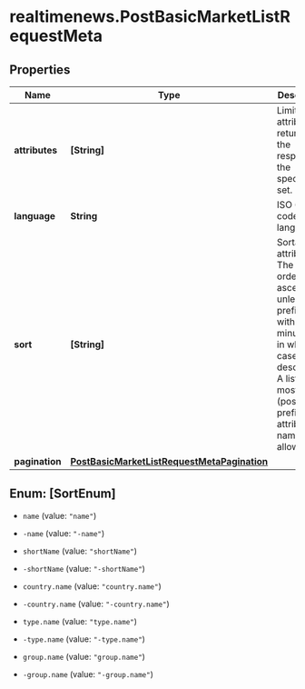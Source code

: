 # realtimenews.PostBasicMarketListRequestMeta

## Properties

Name | Type | Description | Notes
------------ | ------------- | ------------- | -------------
**attributes** | **[String]** | Limit the attributes returned in the response to the specified set. | [optional] 
**language** | **String** | ISO 639-1 code of the language. | [optional] 
**sort** | **[String]** | Sortable attributes. The sort order is ascending unless it is prefixed with a minus sign, in which case it is descending. A list of at most 5 (possibly prefixed) attribute name(s) is allowed. | Value | | --- | | name | | -name | | shortName | | -shortName | | country.name | | -country.name | | type.name | | -type.name | | group.name | | -group.name |   | [optional] 
**pagination** | [**PostBasicMarketListRequestMetaPagination**](PostBasicMarketListRequestMetaPagination.md) |  | [optional] 



## Enum: [SortEnum]


* `name` (value: `"name"`)

* `-name` (value: `"-name"`)

* `shortName` (value: `"shortName"`)

* `-shortName` (value: `"-shortName"`)

* `country.name` (value: `"country.name"`)

* `-country.name` (value: `"-country.name"`)

* `type.name` (value: `"type.name"`)

* `-type.name` (value: `"-type.name"`)

* `group.name` (value: `"group.name"`)

* `-group.name` (value: `"-group.name"`)




